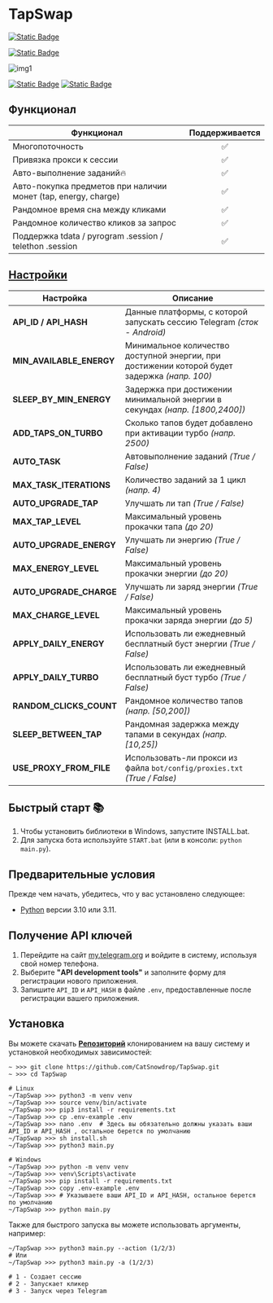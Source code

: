 # TapSwap

[![Static Badge](https://img.shields.io/badge/Telegram-BOT-Link?style=for-the-badge&logo=Telegram&logoColor=white&logoSize=auto&color=blue)](https://t.me/TapSwap_Bot/TapSwap?startapp=r_352437152)

[![Static Badge](https://img.shields.io/badge/My_Telegram_Сhannel-@CryptoCats__tg-Link?style=for-the-badge&logo=Telegram&logoColor=white&logoSize=auto&color=blue)](https://t.me/CryptoCats_tg)

![img1](.github/images/demo.png)

[![Static Badge](https://img.shields.io/badge/README_in_Ukrainian_available-README_%D0%A3%D0%BA%D1%80%D0%B0%D1%97%D0%BD%D1%81%D1%8C%D0%BA%D0%BE%D1%8E_%D0%BC%D0%BE%D0%B2%D0%BE%D1%8E-blue.svg?style=for-the-badge&logo=data:image/svg+xml;base64,PHN2ZyB4bWxucz0iaHR0cDovL3d3dy53My5vcmcvMjAwMC9zdmciIHdpZHRoPSIxMjAwIiBoZWlnaHQ9IjgwMCI+DQo8cmVjdCB3aWR0aD0iMTIwMCIgaGVpZ2h0PSI4MDAiIGZpbGw9IiMwMDU3QjciLz4NCjxyZWN0IHdpZHRoPSIxMjAwIiBoZWlnaHQ9IjQwMCIgeT0iNDAwIiBmaWxsPSIjRkZENzAwIi8+DQo8L3N2Zz4=)](README-UA.md)
[![Static Badge](https://img.shields.io/badge/README_in_russian_available-README_%D0%BD%D0%B0_%D1%80%D1%83%D1%81%D1%81%D0%BA%D0%BE%D0%BC_%D1%8F%D0%B7%D1%8B%D0%BA%D0%B5-blue?style=for-the-badge)](README-RU.md)


## Функционал
| Функционал																| Поддерживается |
|---------------------------------------------------------------------------|:---------:|
| Многопоточность															|     ✅     |
| Привязка прокси к сессии													|     ✅     |
| Авто-выполнение заданий🔥													|     ✅     |
| Авто-покупка предметов при наличии монет (tap, energy, charge)			|     ✅     |
| Рандомное время сна между кликами											|     ✅     |
| Рандомное количество кликов за запрос										|     ✅     |
| Поддержка tdata / pyrogram .session / telethon .session					|     ✅     |


## [Настройки](https://github.com/CatSnowdrop/TapSwap/blob/main/.env-example)
| Настройка                | Описание                                                                                      |
|--------------------------|-----------------------------------------------------------------------------------------------|
| **API_ID / API_HASH**    | Данные платформы, с которой запускать сессию Telegram _(сток - Android)_                      |
| **MIN_AVAILABLE_ENERGY** | Минимальное количество доступной энергии, при достижении которой будет задержка _(напр. 100)_ |
| **SLEEP_BY_MIN_ENERGY**  | Задержка при достижении минимальной энергии в секундах _(напр. [1800,2400])_                  |
| **ADD_TAPS_ON_TURBO**    | Сколько тапов будет добавлено при активации турбо _(напр. 2500)_                              |
| **AUTO_TASK**			   | Автовыполнение заданий _(True / False)_                            						   |
| **MAX_TASK_ITERATIONS**  | Количество заданий за 1 цикл _(напр. 4)_           						                   |
| **AUTO_UPGRADE_TAP**     | Улучшать ли тап _(True / False)_                                                              |
| **MAX_TAP_LEVEL**        | Максимальный уровень прокачки тапа _(до 20)_                                                  |
| **AUTO_UPGRADE_ENERGY**  | Улучшать ли энергию _(True / False)_                                                          |
| **MAX_ENERGY_LEVEL**     | Максимальный уровень прокачки энергии _(до 20)_                                               |
| **AUTO_UPGRADE_CHARGE**  | Улучшать ли заряд энергии _(True / False)_                                                    |
| **MAX_CHARGE_LEVEL**     | Максимальный уровень прокачки заряда энергии _(до 5)_                                         |
| **APPLY_DAILY_ENERGY**   | Использовать ли ежедневный бесплатный буст энергии _(True / False)_                           |
| **APPLY_DAILY_TURBO**    | Использовать ли ежедневный бесплатный буст турбо _(True / False)_                             |
| **RANDOM_CLICKS_COUNT**  | Рандомное количество тапов _(напр. [50,200])_                                                 |
| **SLEEP_BETWEEN_TAP**    | Рандомная задержка между тапами в секундах _(напр. [10,25])_                                  |
| **USE_PROXY_FROM_FILE**  | Использовать-ли прокси из файла `bot/config/proxies.txt` _(True / False)_                     |

## Быстрый старт 📚
1. Чтобы установить библиотеки в Windows, запустите INSTALL.bat.
2. Для запуска бота используйте `START.bat` (или в консоли: `python main.py`).

## Предварительные условия
Прежде чем начать, убедитесь, что у вас установлено следующее:
- [Python](https://www.python.org/downloads/) версии 3.10 или 3.11.

## Получение API ключей
1. Перейдите на сайт [my.telegram.org](https://my.telegram.org) и войдите в систему, используя свой номер телефона.
2. Выберите **"API development tools"** и заполните форму для регистрации нового приложения.
3. Запишите `API_ID` и `API_HASH` в файле `.env`, предоставленные после регистрации вашего приложения.

## Установка
Вы можете скачать [**Репозиторий**](https://github.com/CatSnowdrop/TapSwap) клонированием на вашу систему и установкой необходимых зависимостей:
```shell
~ >>> git clone https://github.com/CatSnowdrop/TapSwap.git 
~ >>> cd TapSwap

# Linux
~/TapSwap >>> python3 -m venv venv
~/TapSwap >>> source venv/bin/activate
~/TapSwap >>> pip3 install -r requirements.txt
~/TapSwap >>> cp .env-example .env
~/TapSwap >>> nano .env  # Здесь вы обязательно должны указать ваши API_ID и API_HASH , остальное берется по умолчанию
~/TapSwap >>> sh install.sh
~/TapSwap >>> python3 main.py

# Windows
~/TapSwap >>> python -m venv venv
~/TapSwap >>> venv\Scripts\activate
~/TapSwap >>> pip install -r requirements.txt
~/TapSwap >>> copy .env-example .env
~/TapSwap >>> # Указываете ваши API_ID и API_HASH, остальное берется по умолчанию
~/TapSwap >>> python main.py
```

Также для быстрого запуска вы можете использовать аргументы, например:
```shell
~/TapSwap >>> python3 main.py --action (1/2/3)
# Или
~/TapSwap >>> python3 main.py -a (1/2/3)

# 1 - Создает сессию
# 2 - Запускает кликер
# 3 - Запуск через Telegram
```